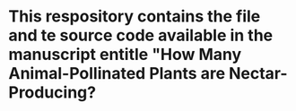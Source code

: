 # This respository contains the file and te source code available in the manuscript entitle "How Many Animal-Pollinated Plants are Nectar-Producing?
